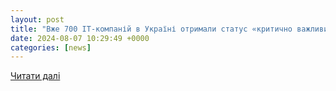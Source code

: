 ```yaml
---
layout: post
title: "Вже 700 IT-компаній в Україні отримали статус «критично важливих» для економіки"
date: 2024-08-07 10:29:49 +0000
categories: [news]
---
```


[Читати далі](https://dev.ua/ru/news/700-krytychnykh-it-kompanii-1723023956)
